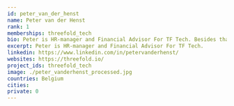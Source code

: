 ```yaml
---
id: peter_van_der_henst
name: Peter van der Henst
rank: 1
memberships: threefold_tech
bio: Peter is HR-manager and Financial Advisor For TF Tech. Besides that Peter is an entrepreneur active in the world of start-ups and scale-ups for about 8 years now. Next to running the best business center in Belgium, where he lets companies grow and develop themselves, he is Kristof’s financial guy for several interesting projects in Belgium, Spain & Egypt. Co-Founder fell in love with Threefold I believe in equal chances for everyone across the globe.
excerpt: Peter is HR-manager and Financial Advisor For TF Tech.
linkedin: https://www.linkedin.com/in/petervanderhenst/
websites: https://threefold.io/
project_ids: threefold_tech
image: ./peter_vanderhenst_processed.jpg
countries: Belgium
cities:
private: 0
---
```

